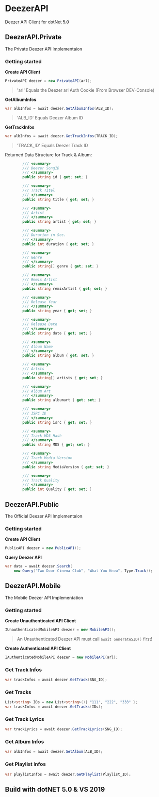 # DeezerAPI
Deezer API Client for dotNet 5.0

## DeezerAPI.Private
The Private Deezer API Implementaion

### Getting started

**Create API Client**
```csharp
PrivateAPI deezer = new PrivateAPI(arl);
```
> 'arl' Equals the Deezer arl Auth Cookie (From Browser DEV-Console)

**GetAlbumInfos**

```csharp
var albInfos = await deezer.GetAlbumInfos(ALB_ID);
```
> 'ALB_ID' Equals Deezer Album ID

**GetTrackInfos**

```csharp
var albInfos = await deezer.GetTrackInfos(TRACK_ID);
```
> 'TRACK_ID' Equals Deezer Track ID

Returned Data Structure for Track & Album:
```csharp
        /// <summary>
        /// Deezer SongID
        /// </summary>
        public string id { get; set; }

        /// <summary>
        /// Track Titel
        /// </summary>
        public string title { get; set; }

        /// <summary>
        /// Artist
        /// </summary>
        public string artist { get; set; }

        /// <summary>
        /// Duration in Sec.
        /// </summary>
        public int duration { get; set; }

        /// <summary>
        /// Genre
        /// </summary>
        public string[] genre { get; set; }

        /// <summary>
        /// Remix Artist
        /// </summary>
        public string remixArtist { get; set; }

        /// <summary>
        /// Release Year
        /// </summary>
        public string year { get; set; }

        /// <summary>
        /// Release Date
        /// </summary>
        public string date { get; set; }

        /// <summary>
        /// Album Name
        /// </summary>
        public string album { get; set; }

        /// <summary>
        /// Artsts
        /// </summary>
        public string[] artists { get; set; }

        /// <summary>
        /// Album Art
        /// </summary>
        public string albumart { get; set; }

        /// <summary>
        /// ISRC ID
        /// </summary>
        public string isrc { get; set; }

        /// <summary>
        /// Track MD5 Hash
        /// </summary>
        public string MD5 { get; set; }

        /// <summary>
        /// Track Media Version
        /// </summary>
        public string MediaVersion { get; set; }

        /// <summary>
        /// Track Quality
        /// </summary>
        public int Quality { get; set; }
```

## DeezerAPI.Public
The Official Deezer API Implementaion

### Getting started

**Create API Client**
```csharp
PublicAPI deezer = new PublicAPI();
```

**Query Deezer API**
```csharp
var data = await deezer.Search(
    new Query("Two Door Cinema Club", "What You Know", Type.Track));
```


## DeezerAPI.Mobile
The Mobile Deezer API Implementation

### Getting started

**Create Unauthenticated API Client**
```csharp
IUnauthenticatedMobileAPI deezer = new MobileAPI();
```

> An Unauthenticated Deezer API must call `await GenerateSID()` first!

**Create Authenticated API Client**
```csharp
IAuthenticatedMobileAPI deezer = new MobileAPI(arl);
```

### Get Track Infos
```csharp
var trackInfos = await deezer.GetTrack(SNG_ID);
```

### Get Tracks
```csharp
List<string> IDs = new List<string>(){ "111", "222", "333" };
var trackInfos = await deezer.GetTracks(IDs);
```

### Get Track Lyrics
```csharp
var trackLyrics = await deezer.GetTrackLyrics(SNG_ID);
```

### Get Album Infos
```csharp
var albInfos = await deezer.GetAlbum(ALB_ID);
```

### Get Playlist Infos
```csharp
var playlistInfos = await deezer.GetPlaylist(Playlist_ID);
```

## Build with dotNET 5.0 & VS 2019
